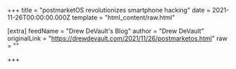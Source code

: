 
+++
title = "postmarketOS revolutionizes smartphone hacking"
date = 2021-11-26T00:00:00.000Z
template = "html_content/raw.html"

[extra]
feedName = "Drew DeVault's Blog"
author = "Drew DeVault"
originalLink = "https://drewdevault.com/2021/11/26/postmarketos.html"
raw = ""

+++

